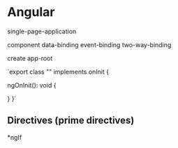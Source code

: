 # Angular

single-page-application

component
data-binding
event-binding
two-way-binding

create app-root

`export class "" implements onInit {

  ngOnInit(): void {

  }
}`

## Directives (prime directives)

*ngIf 
